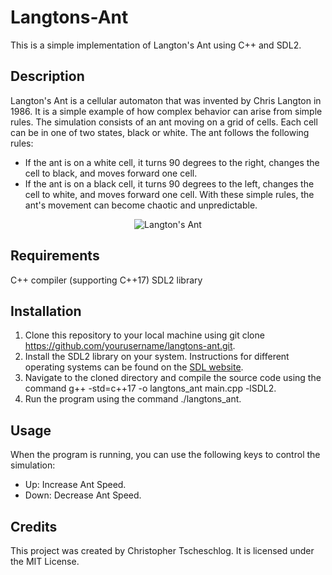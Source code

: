 # Langtons-Ant
This is a simple implementation of Langton's Ant using C++ and SDL2.

## Description
Langton's Ant is a cellular automaton that was invented by Chris Langton in 1986. It is a simple example of how complex behavior can arise from simple rules. The simulation consists of an ant moving on a grid of cells. Each cell can be in one of two states, black or white. The ant follows the following rules:
* If the ant is on a white cell, it turns 90 degrees to the right, changes the cell to black, and moves forward one cell.
* If the ant is on a black cell, it turns 90 degrees to the left, changes the cell to white, and moves forward one cell.
With these simple rules, the ant's movement can become chaotic and unpredictable.

<p align="center">
  <img src="https://user-images.githubusercontent.com/72578289/229261245-a8bba735-b108-4529-bd11-b94e30ca0db0.PNG" alt="Langton's Ant">
</p>

## Requirements
C++ compiler (supporting C++17)
SDL2 library

## Installation
1. Clone this repository to your local machine using git clone https://github.com/yourusername/langtons-ant.git.
2. Install the SDL2 library on your system. Instructions for different operating systems can be found on the [SDL website](https://github.com/libsdl-org/SDL/releases/tag/release-2.26.4).
3. Navigate to the cloned directory and compile the source code using the command g++ -std=c++17 -o langtons_ant main.cpp -lSDL2.
4. Run the program using the command ./langtons_ant.

## Usage
When the program is running, you can use the following keys to control the simulation:
* Up: Increase Ant Speed.
* Down: Decrease Ant Speed.

## Credits
This project was created by Christopher Tscheschlog. It is licensed under the MIT License.
